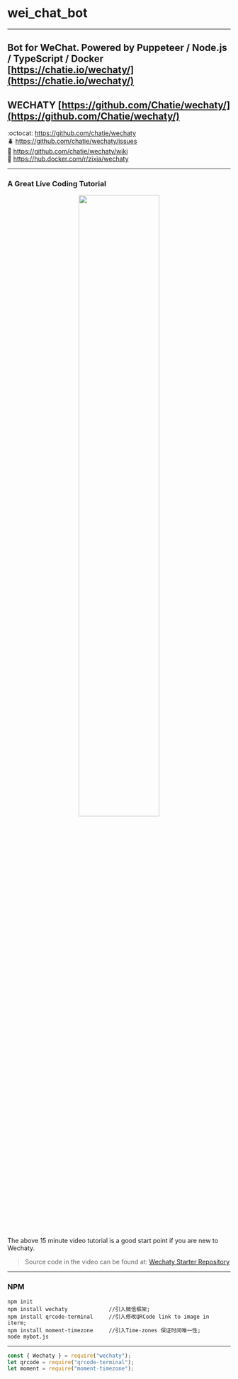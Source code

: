 # wei_chat_bot

---

## Bot for WeChat. Powered by Puppeteer / Node.js / TypeScript / Docker [https://chatie.io/wechaty/](https://chatie.io/wechaty/)

## WECHATY [https://github.com/Chatie/wechaty/](https://github.com/Chatie/wechaty/)

:octocat: <https://github.com/chatie/wechaty>  
:beetle: <https://github.com/chatie/wechaty/issues>  
:book: <https://github.com/chatie/wechaty/wiki>  
:whale: <https://hub.docker.com/r/zixia/wechaty>

---

### A Great Live Coding Tutorial

<div align="center">
<a target="_blank" href="https://blog.chatie.io/guide/2017/01/01/getting-started-wechaty.html"><img src="http://blog.chatie.io/download/2017/lijiarui-wechaty-quick-start-guide-video.jpg" border=0 width="60%"></a>
</div>

The above 15 minute video tutorial is a good start point if you are new to Wechaty.

> Source code in the video can be found at: [Wechaty Starter Repository](https://github.com/lijiarui/wechaty-getting-started)

---

### NPM

```shell
npm init
npm install wechaty             //引入微信框架;
npm install qrcode-terminal     //引入修改QRCode link to image in iterm;
npm install moment-timezone     //引入Time-zones 保证时间唯一性;
node mybot.js
```

---

```javascript
const { Wechaty } = require("wechaty");
let qrcode = require("qrcode-terminal");
let moment = require("moment-timezone");
```

